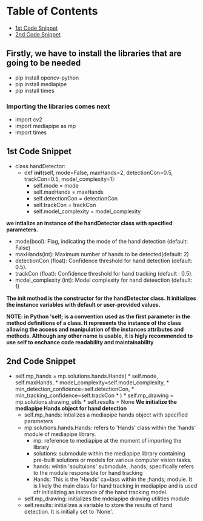 # Table of Contents
- [1st Code Snippet](#1st-Code-Snippet)
- [2nd Code Snippet](#2nd-Code-Snippet)


## Firstly, we have to install the libraries that are going to be needed
- pip install opencv-python
- pip install mediapipe
- pip install times

### Importing the libraries comes next
- import cv2
- import mediapipe as mp
- import times

## 1st Code Snippet  
* class handDetector:
  * def __init__(self, mode=False, maxHands=2, detectionCon=0.5, trackCon=0.5, model_complexity=1):  
    * self.mode = mode  
    * self.maxHands = maxHands  
    * self.detectionCon = detectionCon  
    * self.trackCon = trackCon  
    * self.model_complexity = model_complexity  
        
**we intialize an instance of the handDetector class with specified parameters.**
- mode(bool): Flag, indicating the mode of the hand detection (default: False)
- maxHands(int): Maximum number of hands to be detected(default: 2)
- detectionCon (float): Confidence threshold for hand detection (default: 0.5).
- trackCon (float): Confidence threshold for hand tracking (default : 0.5).
- mcdel_complexity (int): Model complexity for hand deteection (default: 1)

**The __init__ mothod is the constructor for the handDetector class. It initializes the instance variables with default or user-provided values.**

**NOTE: in Python 'self; is a convention used as the first parameter in the method definitions of a class. It represents the instance of the class allowing the access and manipulation of the instances attributes and methods. Although any other name is usable, it is higly recommended to use self to enchance code readability and maintainability**

## 2nd Code Snippet
* self.mp_hands = mp.solutions.hands.Hands(
           * self.mode, self.maxHands,
           * model_complexity=self.model_complexity,
           * min_detection_confidence=self.detectionCon,
           * min_tracking_confidence=self.trackCon
        * )
        * self.mp_drawing = mp.solutions.drawing_utils
        * self.results = None
**We initialize the mediapipe Hands object for hand detection**
  - self.mp_hands: intializes a mediapipe hands object with specified parameters
  - mp.solutions.hands.Hands: refers to 'Hands' class within the 'hands' module of mediapipe library.
     - mp: reference to mediapipe at the moment of importing the library
     - solutions: submodule within the mediapipe library containing pre-built solutions or models for various computer vision tasks.
     - hands: wihtin 'soultuions' submodule, ;hands; specifically refers to the module responsible for hand tracking
     - Hands: This is the 'Hands' ca=lass within the ;hands; module. It is likely the main class for hand tracking in mediapipe and is used ofr initializing an instance of the hand tracking model.
   - self.mp_drawing: initializes the mdeiapipe drawing utilities module
   - self.results: initializes a variable to store the results of hand detection. It is initially set to 'None'.
  

